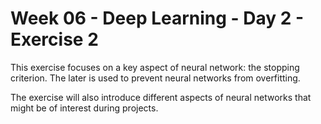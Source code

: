 # Week 06 - Deep Learning - Day 2 - Exercise 2

This exercise focuses on a key aspect of neural network: the stopping criterion.
The later is used to prevent neural networks from overfitting.

The exercise will also introduce different aspects of neural networks that might be of interest during projects.
